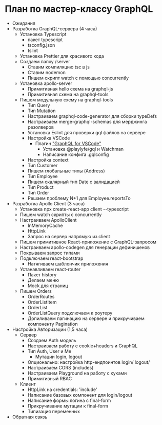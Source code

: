 # План по мастер-классу GraphQL

- Ожидания
- Разработка GraphQL-сервера (4 часа)
  - Установка Typescript
    - пакет typescript
    - tsconfig.json
    - tslint
  - Установка Prettier для красивого кода
  - Создаем папку /server
    - Ставим компиляцию tsc в js
    - Ставим nodemon
    - Пишем скрипт watch с помощью concurrently
  - Установка apollo-server
    - Примитивная hello схема на graphql-js
    - Примитивная схема на graphql-tools
  - Пишем модульную схему на graphql-tools
    - Тип Query
    - Тип Mutation
    - Настраиваем graphql-code-generator для сборки typeDefs
    - Настраиваем merge-graphql-schemas для мерджинга резолверов
    - Установка Eslint для проверки gql файлов на сервере
    - Настройка VSCode
      - Плагин ["GraphQL for VSCode"](https://marketplace.visualstudio.com/items?itemName=kumar-harsh.graphql-for-vscode)
        - Установка @playlyfe/gql и Watchman
        - Написание конфига .gqlconfig
    - Настройка context
    - Тип Customer
    - Пишем глобальные типы (Address)
    - Тип Employee
    - Пишем скалярный тип Date с валидацией
    - Тип Product
    - Тип Order
    - Решаем проблему N+1 для Employee.reportsTo
- Разработка Apollo Client (3 часа)
  - Установка npx create-react-app client --typescript
  - Пишем watch скрипты с concurrently
  - Настраиваем ApolloClient
    - InMemoryCache
    - HttpLink
    - Запрос на сервер напрямую из client
  - Пишем примитивное React-приложение с GraphQL-запросом 
  - Настраиваем apollo-codegen для генерации дефинишенов
  - Покрываем запрос типами
  - Подключаем react-bootstrap
    - Натягиваем шаблончик приложения
  - Устанавливаем react-router
    - Пакет history
    - Делаем меню
    - Mock для страниц
  - Пишем Orders
    - OrderRoutes
    - OrderListItem
    - OrderList
    - OrderListQuery подключаем к роутеру
    - Допиливаем пагинацию на сервере и прикручиваем компоненту Pagination
- Настройка Авторизации (1,5 часа) 
  - Сервер
    - Создаем Auth модель
    - Настраиваем работу с cookie+headers и GraphQL
    - Тип Auth, User и Me
      - Мутации login, logout
    - Опционально: настройка http-ендпоинтов login/ logout/
    - Настраиваем CORS (includes)
    - Настраиваем Playground на работу с куками
    - Примитивный RBAC
  - Клиент
    - HttpLink на credentials: 'include'
    - Написание базовых компонент для login/logout
    - Написание формы логина с final-form
    - Прикручивание мутации к final-form
    - Типизация переменных
- Обратная связь
